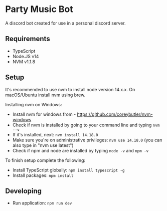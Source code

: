 
# Party Music Bot
A discord bot created for use in a personal discord server.

## Requirements
- TypeScript
- Node.JS v14
- NVM v1.1.8



## Setup

It's recommended to use nvm to install node version 14.x.x.  On macOS/Ubuntu install nvm using brew. 

Installing nvm on Windows:

- Install nvm for windows from - https://github.com/coreybutler/nvm-windows
- Check if nvm is installed by going to your command line and typing `nvm --v`
- If it's installed, next: `nvm install 14.18.0`
- Make sure you're on administrative privileges: `nvm use 14.18.0` (you can also type in "nvm use latest")
- Check if npm and node are installed by typing `node -v` and `npm -v`

To finish setup complete the following:

- Install TypeScript globally: `npm install typescript -g`
- Install packages: `npm install`


## Developing

- Run application: `npm run dev`